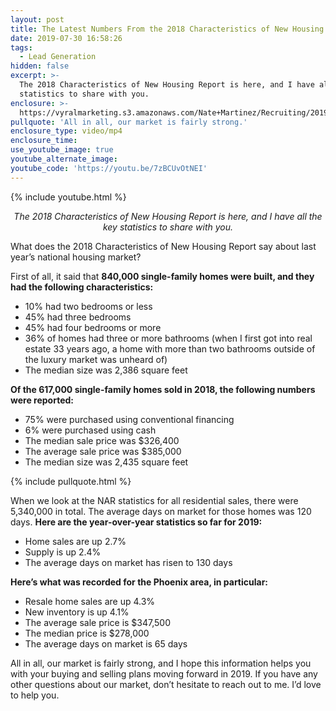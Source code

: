 ```yaml
---
layout: post
title: The Latest Numbers From the 2018 Characteristics of New Housing Report
date: 2019-07-30 16:58:26
tags:
  - Lead Generation
hidden: false
excerpt: >-
  The 2018 Characteristics of New Housing Report is here, and I have all the key
  statistics to share with you.
enclosure: >-
  https://vyralmarketing.s3.amazonaws.com/Nate+Martinez/Recruiting/2019/Housing+Report.mp4
pullquote: 'All in all, our market is fairly strong.'
enclosure_type: video/mp4
enclosure_time:
use_youtube_image: true
youtube_alternate_image:
youtube_code: 'https://youtu.be/7zBCUvOtNEI'
---
```


{% include youtube.html %}

<p style="text-align: center;"><em>The 2018 Characteristics of New Housing Report is here, and I have all the key statistics to share with you.</em></p>

What does the 2018 Characteristics of New Housing Report say about last year’s national housing market?

First of all, it said that **840,000 single-family homes were built, and they had the following characteristics:&nbsp;**

* 10% had two bedrooms or less
* 45% had three bedrooms
* 45% had four bedrooms or more&nbsp;
* 36% of homes had three or more bathrooms (when I first got into real estate 33 years ago, a home with more than two bathrooms outside of the luxury market was unheard of)
* The median size was 2,386 square feet

**Of the 617,000 single-family homes sold in 2018, the following numbers were reported:**

* 75% were purchased using conventional financing
* 6% were purchased using cash
* The median sale price was $326,400
* The average sale price was $385,000
* The median size was 2,435 square feet

{% include pullquote.html %}

When we look at the NAR statistics for all residential sales, there were 5,340,000 in total. The average days on market for those homes was 120 days. **Here are the year-over-year statistics so far for 2019:**

* Home sales are up 2.7%
* Supply is up 2.4%
* The average days on market has risen to 130 days

**Here’s what was recorded for the Phoenix area, in particular:**

* Resale home sales are up 4.3%
* New inventory is up 4.1%
* The average sale price is $347,500
* The median price is $278,000
* The average days on market is 65 days&nbsp;

All in all, our market is fairly strong, and I hope this information helps you with your buying and selling plans moving forward in 2019. If you have any other questions about our market, don’t hesitate to reach out to me. I’d love to help you.